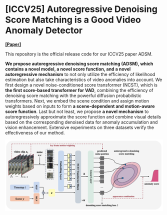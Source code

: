 # [ICCV25] Autoregressive Denoising Score Matching is a Good Video Anomaly Detector

**[[Paper]](https://arxiv.org/)**

This repository is the official release code for our ICCV25 paper ADSM.

**We propose autoregressive denoising score matching (ADSM), which contains a novel model, a novel score function, and a novel autoregressive mechanism** to not only utilize the efficiency of likelihood estimation but also take characteristics of video anomalies into account. We first design a novel noise-conditioned score transformer (NCST), which is **the first score-based transformer for VAD**, combining the efficiency of denoising score matching with the powerful diffusion probabilistic transformers. Next, we embed the scene condition and assign motion weights based on inputs to form **a scene-dependent and motion-aware score function**. Last but not least, we propose **a novel mechanism** to autoregressively approximate the score function and combine visual details based on the corresponding denoised data for anomaly accumulation and vision enhancement. Extensive experiments on three datasets verify the effectiveness of our method.

<p align="center">
    <img src="img/pipeline.png" width="1200">
</p>

